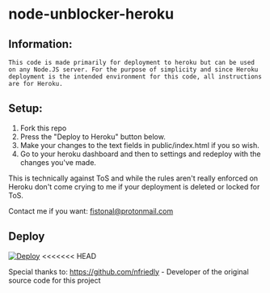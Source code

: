 # node-unblocker-heroku

## Information: 
    This code is made primarily for deployment to heroku but can be used on any Node.JS server. For the purpose of simplicity and since Heroku deployment is the intended environment for this code, all instructions are for Heroku.

## Setup:

1. Fork this repo
2. Press the "Deploy to Heroku" button below.
3. Make your changes to the text fields in public/index.html if you so wish.
4. Go to your heroku dashboard and then to settings and redeploy with the changes you've made.

This is technically against ToS and while the rules aren't really enforced on Heroku don't come crying to me if your deployment is deleted or locked for ToS.

Contact me if you want: fistonal@protonmail.com

## Deploy


[![Deploy](https://www.herokucdn.com/deploy/button.svg)](https://heroku.com/deploy)
<<<<<<< HEAD



Special thanks to:
https://github.com/nfriedly - Developer of the original source code for this project
